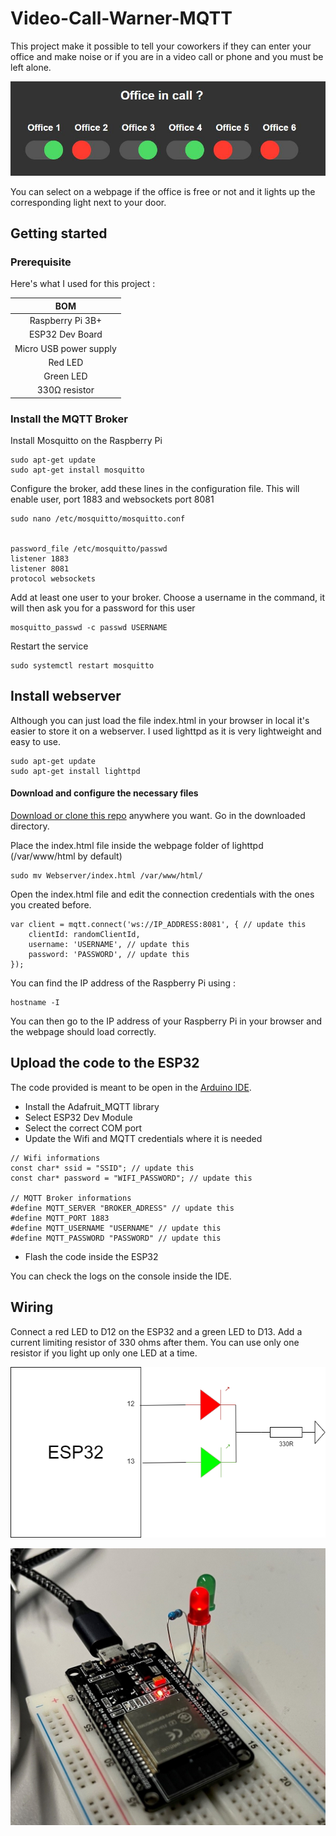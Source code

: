 # Video-Call-Warner-MQTT
 
This project make it possible to tell your coworkers if they can enter your office and make noise or if you are in a video call or phone and you must be left alone.

![webpage](images/webpage.jpg)

You can select on a webpage if the office is free or not and it lights up the corresponding light next to your door.

## Getting started

### Prerequisite

Here's what I used for this project :

|   BOM   |
|:---------:|
| Raspberry Pi 3B+|
| ESP32 Dev Board|
| Micro USB power supply
| Red LED |
| Green LED |
| 330Ω resistor|

### Install the MQTT Broker

Install Mosquitto on the Raspberry Pi
```
sudo apt-get update
sudo apt-get install mosquitto
```

Configure the broker, add these lines in the configuration file. This will enable user, port 1883 and websockets port 8081
```
sudo nano /etc/mosquitto/mosquitto.conf


password_file /etc/mosquitto/passwd
listener 1883
listener 8081
protocol websockets
```

Add at least one user to your broker. Choose a username in the command, it will then ask you for a password for this user
```
mosquitto_passwd -c passwd USERNAME
```
Restart the service
```
sudo systemctl restart mosquitto
```

## Install webserver

Although you can just load the file index.html in your browser in local it's easier to store it on a webserver. I used lighttpd as it is very lightweight and easy to use.

```
sudo apt-get update
sudo apt-get install lighttpd
```

#### Download and configure the necessary files
[Download or clone this repo](https://geektechstuff.com/2019/09/09/introduction-to-github-raspberry-pi/) anywhere you want. Go in the downloaded directory.

Place the index.html file inside the webpage folder of lighttpd (/var/www/html by default)
```
sudo mv Webserver/index.html /var/www/html/
```
Open the index.html file and edit the connection credentials with the ones you created before.
```
var client = mqtt.connect('ws://IP_ADDRESS:8081', { // update this
    clientId: randomClientId,
    username: 'USERNAME', // update this
    password: 'PASSWORD', // update this
});
```

You can find the IP address of the Raspberry Pi using :

```
hostname -I
```

You can then go to the IP address of your Raspberry Pi in your browser and the webpage should load correctly.

## Upload the code to the ESP32

The code provided is meant to be open in the [Arduino IDE](https://www.arduino.cc/en/software).
- Install the Adafruit_MQTT library
- Select ESP32 Dev Module
- Select the correct COM port
- Update the Wifi and MQTT credentials where it is needed
```
// Wifi informations
const char* ssid = "SSID"; // update this
const char* password = "WIFI_PASSWORD"; // update this

// MQTT Broker informations
#define MQTT_SERVER "BROKER_ADRESS" // update this
#define MQTT_PORT 1883 
#define MQTT_USERNAME "USERNAME" // update this
#define MQTT_PASSWORD "PASSWORD" // update this
```
- Flash the code inside the ESP32

You can check the logs on the console inside the IDE.

## Wiring

Connect a red LED to D12 on the ESP32 and a green LED to D13. Add a current limiting resistor of 330 ohms after them. You can use only one resistor if you light up only one LED at a time.

![schematic](images/schematic.png)

![esp32](images/esp32.jpg)